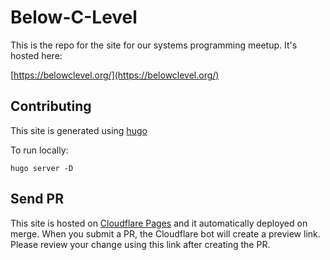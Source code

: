 # Below-C-Level

This is the repo for the site for our systems programming meetup. It's hosted here:

[https://belowclevel.org/](https://belowclevel.org/)


## Contributing

This site is generated using [hugo](https://gohugo.io/)

To run locally:

```
hugo server -D
```

## Send PR

This site is hosted on [Cloudflare Pages](https://pages.cloudflare.com/) and it automatically deployed on merge. When you submit a PR, the Cloudflare bot will create a preview link. Please review your change using this link after creating the PR.
